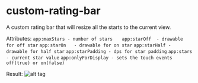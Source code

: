 custom-rating-bar
=================

A custom rating bar that will resize all the starts to the current view.

Attributes:
        `app:maxStars - number of stars   `
        `app:starOff  - drawable for off star`
        `app:starOn   - drawable for on star`
        `app:starHalf - drawable for half star`
        `app:starPadding - dps for star padding`
        `app:stars    - current star value`
        `app:onlyForDisplay - sets the touch events off(true) or on(false)`
        
        
Result:
![alt tag](https://raw.githubusercontent.com/kanytu/custom-rating-bar/master/readme/example.gif)

